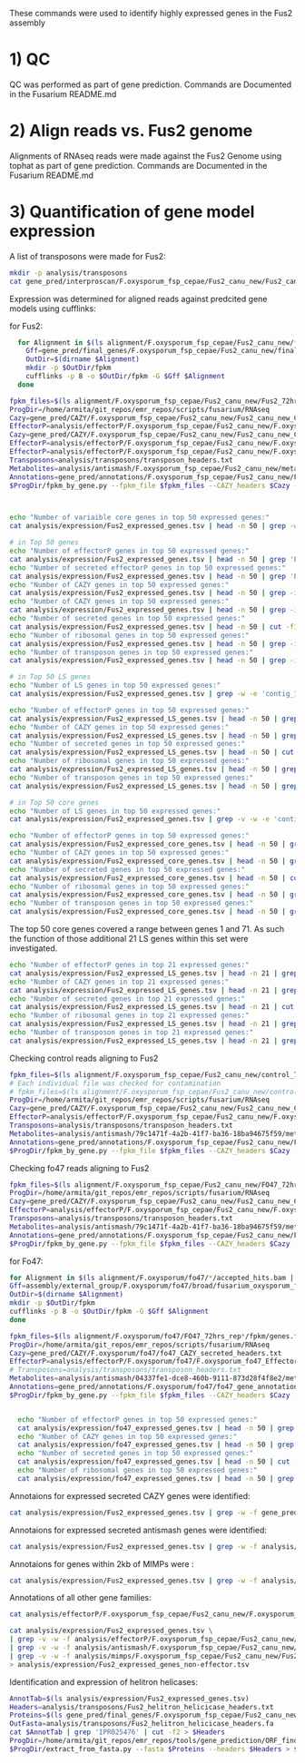 These commands were used to identify highly expressed genes in the Fus2 assembly


# 1) QC

QC was performed as part of gene prediction. Commands are Documented in the Fusarium README.md

# 2) Align reads vs. Fus2 genome
Alignments of RNAseq reads were made against the Fus2 Genome using tophat as
part of gene prediction. Commands are Documented in the Fusarium README.md

# 3) Quantification of gene model expression


A list of transposons were made for Fus2:

```bash
mkdir -p analysis/transposons
cat gene_pred/interproscan/F.oxysporum_fsp_cepae/Fus2_canu_new/Fus2_canu_new_interproscan.tsv | grep -e 'IPR000477' -e 'IPR012337' -e 'IPR018289' -e 'PF03221' -e 'PF00078' -e 'IPR025476' -e 'IPR008906' -e 'transpos' -e 'integrase' | cut -f1 | sort | uniq > analysis/transposons/transposon_headers.txt
```

Expression was determined for aligned reads against predcited gene models using
cufflinks:

for Fus2:
```bash
  for Alignment in $(ls alignment/F.oxysporum_fsp_cepae/Fus2_canu_new/*/accepted_hits.bam | grep -e 'Fus2_72hrs_rep' -e 'control_72hrs_rep' -e 'FO47_72hrs_rep' | grep 'FO47'); do
    Gff=gene_pred/final_genes/F.oxysporum_fsp_cepae/Fus2_canu_new/final/final_genes_appended.gff3
    OutDir=$(dirname $Alignment)
    mkdir -p $OutDir/fpkm
    cufflinks -p 8 -o $OutDir/fpkm -G $Gff $Alignment
  done

fpkm_files=$(ls alignment/F.oxysporum_fsp_cepae/Fus2_canu_new/Fus2_72hrs_rep*/fpkm/genes.fpkm_tracking | sed -r 's/\n/ /g')
ProgDir=/home/armita/git_repos/emr_repos/scripts/fusarium/RNAseq
Cazy=gene_pred/CAZY/F.oxysporum_fsp_cepae/Fus2_canu_new/Fus2_canu_new_CAZY_secreted_headers.txt
EffectorP=analysis/effectorP/F.oxysporum_fsp_cepae/Fus2_canu_new/F.oxysporum_fsp_cepae_Fus2_canu_
Cazy=gene_pred/CAZY/F.oxysporum_fsp_cepae/Fus2_canu_new/Fus2_canu_new_CAZY_headers.txt
EffectorP=analysis/effectorP/F.oxysporum_fsp_cepae/Fus2_canu_new/F.oxysporum_fsp_cepae_Fus2_canu_new_EffectorP_headers.txt
EffectorP=analysis/effectorP/F.oxysporum_fsp_cepae/Fus2_canu_new/F.oxysporum_fsp_cepae_Fus2_canu_new_EffectorP_secreted_headers.txt
Transposons=analysis/transposons/transposon_headers.txt
Metabolites=analysis/antismash/F.oxysporum_fsp_cepae/Fus2_canu_new/metabolite_cluster_gene_headers.txt
Annotations=gene_pred/annotations/F.oxysporum_fsp_cepae/Fus2_canu_new/Fus2_canu_new_gene_annotations.tab
$ProgDir/fpkm_by_gene.py --fpkm_file $fpkm_files --CAZY_headers $Cazy --effectorP_headers $EffectorP  --transposon_headers $Transposons --metabolite_headers $Metabolites --annotation_table $Annotations > analysis/expression/Fus2_expressed_genes.tsv



echo "Number of variaible core genes in top 50 expressed genes:"
cat analysis/expression/Fus2_expressed_genes.tsv | head -n 50 | grep -w -v -e 'contig_10_pilon' -e 'contig_14_pilon' -e 'contig_16_pilon' -e 'contig_19_pilon' -e 'contig_20_pilon' -e 'contig_21_pilon' -e 'contig_22_pilon' | grep -w -e 'contig_9_pilon' -e 'contig_11_pilon' -e 'contig_12_pilon' -e 'contig_13_pilon' -e 'contig_15_pilon' -e 'contig_17_pilon'  -e 'contig_18_pilon'| wc -l

# in Top 50 genes
echo "Number of effectorP genes in top 50 expressed genes:"
cat analysis/expression/Fus2_expressed_genes.tsv | head -n 50 | grep 'EffP' | wc -l
echo "Number of secreted effectorP genes in top 50 expressed genes:"
cat analysis/expression/Fus2_expressed_genes.tsv | head -n 50 | grep 'EffP' | cut -f17 | grep 'Yes' | wc -l
echo "Number of CAZY genes in top 50 expressed genes:"
cat analysis/expression/Fus2_expressed_genes.tsv | head -n 50 | grep -i 'cazy' | wc -l
echo "Number of CAZY genes in top 50 expressed genes:"
cat analysis/expression/Fus2_expressed_genes.tsv | head -n 50 | grep -i 'cazy' | cut -f17 | grep 'Yes' | wc -l
echo "Number of secreted genes in top 50 expressed genes:"
cat analysis/expression/Fus2_expressed_genes.tsv | head -n 50 | cut -f17 | grep 'Yes' | wc -l
echo "Number of ribosomal genes in top 50 expressed genes:"
cat analysis/expression/Fus2_expressed_genes.tsv | head -n 50 | grep -i 'ribosomal' | wc -l
echo "Number of transposon genes in top 50 expressed genes:"
cat analysis/expression/Fus2_expressed_genes.tsv | head -n 50 | grep -i 'Transposon' | wc -l

# in Top 50 LS genes
echo "Number of LS genes in top 50 expressed genes:"
cat analysis/expression/Fus2_expressed_genes.tsv | grep -w -e 'contig_10_pilon' -e 'contig_14_pilon' -e 'contig_16_pilon' -e 'contig_19_pilon' -e 'contig_20_pilon' -e 'contig_21_pilon' -e 'contig_22_pilon' > analysis/expression/Fus2_expressed_LS_genes.tsv

echo "Number of effectorP genes in top 50 expressed genes:"
cat analysis/expression/Fus2_expressed_LS_genes.tsv | head -n 50 | grep 'EffP' | wc -l
echo "Number of CAZY genes in top 50 expressed genes:"
cat analysis/expression/Fus2_expressed_LS_genes.tsv | head -n 50 | grep -i 'cazy' | wc -l
echo "Number of secreted genes in top 50 expressed genes:"
cat analysis/expression/Fus2_expressed_LS_genes.tsv | head -n 50 | cut -f17 | grep 'Yes' | wc -l
echo "Number of ribosomal genes in top 50 expressed genes:"
cat analysis/expression/Fus2_expressed_LS_genes.tsv | head -n 50 | grep -i 'ribosomal' | wc -l
echo "Number of transposon genes in top 50 expressed genes:"
cat analysis/expression/Fus2_expressed_LS_genes.tsv | head -n 50 | grep -i 'Transposon' | wc -l

# in Top 50 core genes
echo "Number of LS genes in top 50 expressed genes:"
cat analysis/expression/Fus2_expressed_genes.tsv | grep -v -w -e 'contig_10_pilon' -e 'contig_14_pilon' -e 'contig_16_pilon' -e 'contig_19_pilon' -e 'contig_20_pilon' -e 'contig_21_pilon' -e 'contig_22_pilon' > analysis/expression/Fus2_expressed_core_genes.tsv

echo "Number of effectorP genes in top 50 expressed genes:"
cat analysis/expression/Fus2_expressed_core_genes.tsv | head -n 50 | grep 'EffP' | wc -l
echo "Number of CAZY genes in top 50 expressed genes:"
cat analysis/expression/Fus2_expressed_core_genes.tsv | head -n 50 | grep -i 'cazy' | wc -l
echo "Number of secreted genes in top 50 expressed genes:"
cat analysis/expression/Fus2_expressed_core_genes.tsv | head -n 50 | cut -f17 | grep 'Yes' | wc -l
echo "Number of ribosomal genes in top 50 expressed genes:"
cat analysis/expression/Fus2_expressed_core_genes.tsv | head -n 50 | grep -i 'ribosomal' | wc -l
echo "Number of transposon genes in top 50 expressed genes:"
cat analysis/expression/Fus2_expressed_core_genes.tsv | head -n 50 | grep -i 'Transposon' | wc -l
```
The top 50 core genes covered a range between genes 1 and 71. As such the function of those additional 21 LS genes within this set were investigated.

```bash
echo "Number of effectorP genes in top 21 expressed genes:"
cat analysis/expression/Fus2_expressed_LS_genes.tsv | head -n 21 | grep 'EffP' | wc -l
echo "Number of CAZY genes in top 21 expressed genes:"
cat analysis/expression/Fus2_expressed_LS_genes.tsv | head -n 21 | grep -i 'cazy' | wc -l
echo "Number of secreted genes in top 21 expressed genes:"
cat analysis/expression/Fus2_expressed_LS_genes.tsv | head -n 21 | cut -f17 | grep 'Yes' | wc -l
echo "Number of ribosomal genes in top 21 expressed genes:"
cat analysis/expression/Fus2_expressed_LS_genes.tsv | head -n 21 | grep -i 'ribosomal' | wc -l
echo "Number of transposon genes in top 21 expressed genes:"
cat analysis/expression/Fus2_expressed_LS_genes.tsv | head -n 21 | grep -i 'Transposon' | wc -l
```

Checking control reads aligning to Fus2

```bash
fpkm_files=$(ls alignment/F.oxysporum_fsp_cepae/Fus2_canu_new/control_72hrs_rep*/fpkm/genes.fpkm_tracking | sed -r 's/\n/ /g')
# Each individual file was checked for contamination
# fpkm_files=$(ls alignment/F.oxysporum_fsp_cepae/Fus2_canu_new/control_72hrs_rep*/fpkm/genes.fpkm_tracking | sed -r 's/\n/ /g' | head -n3 | tail -n1)
ProgDir=/home/armita/git_repos/emr_repos/scripts/fusarium/RNAseq
Cazy=gene_pred/CAZY/F.oxysporum_fsp_cepae/Fus2_canu_new/Fus2_canu_new_CAZY_secreted_headers.txt
EffectorP=analysis/effectorP/F.oxysporum_fsp_cepae/Fus2_canu_new/F.oxysporum_fsp_cepae_Fus2_canu_new_EffectorP_secreted_headers.txt
Transposons=analysis/transposons/transposon_headers.txt
Metabolites=analysis/antismash/79c1471f-4a2b-41f7-ba36-18ba94675f59/metabolite_cluster_gene_headers.txt
Annotations=gene_pred/annotations/F.oxysporum_fsp_cepae/Fus2_canu_new/Fus2_canu_new_gene_annotations.tab
$ProgDir/fpkm_by_gene.py --fpkm_file $fpkm_files --CAZY_headers $Cazy --effectorP_headers $EffectorP  --transposon_headers $Transposons --metabolite_headers $Metabolites --annotation_table $Annotations > analysis/expression/Control_vs_Fus2_expressed_genes.tsv
```

Checking fo47 reads aligning to Fus2

```bash
fpkm_files=$(ls alignment/F.oxysporum_fsp_cepae/Fus2_canu_new/FO47_72hrs_rep*/fpkm/genes.fpkm_tracking | sed -r 's/\n/ /g')
ProgDir=/home/armita/git_repos/emr_repos/scripts/fusarium/RNAseq
Cazy=gene_pred/CAZY/F.oxysporum_fsp_cepae/Fus2_canu_new/Fus2_canu_new_CAZY_secreted_headers.txt
EffectorP=analysis/effectorP/F.oxysporum_fsp_cepae/Fus2_canu_new/F.oxysporum_fsp_cepae_Fus2_canu_new_EffectorP_secreted_headers.txt
Transposons=analysis/transposons/transposon_headers.txt
Metabolites=analysis/antismash/79c1471f-4a2b-41f7-ba36-18ba94675f59/metabolite_cluster_gene_headers.txt
Annotations=gene_pred/annotations/F.oxysporum_fsp_cepae/Fus2_canu_new/Fus2_canu_new_gene_annotations.tab
$ProgDir/fpkm_by_gene.py --fpkm_file $fpkm_files --CAZY_headers $Cazy --effectorP_headers $EffectorP  --transposon_headers $Transposons --metabolite_headers $Metabolites --annotation_table $Annotations > analysis/expression/fo47_vs_Fus2_expressed_genes.tsv

```



for Fo47:

```bash
for Alignment in $(ls alignment/F.oxysporum/fo47/*/accepted_hits.bam | grep -e 'FO47_72hrs_rep' -e 'control_72hrs_rep' | grep 'control'); do
Gff=assembly/external_group/F.oxysporum/fo47/broad/fusarium_oxysporum_fo47_1_transcripts.gtf
OutDir=$(dirname $Alignment)
mkdir -p $OutDir/fpkm
cufflinks -p 8 -o $OutDir/fpkm -G $Gff $Alignment
done

fpkm_files=$(ls alignment/F.oxysporum/fo47/FO47_72hrs_rep*/fpkm/genes.fpkm_tracking | sed -r 's/\n/ /g')
ProgDir=/home/armita/git_repos/emr_repos/scripts/fusarium/RNAseq
Cazy=gene_pred/CAZY/F.oxysporum/fo47/fo47_CAZY_secreted_headers.txt
EffectorP=analysis/effectorP/F.oxysporum/fo47/F.oxysporum_fo47_EffectorP_secreted_headers.txt
# Transposons=analysis/transposons/transposon_headers.txt
Metabolites=analysis/antismash/04337fe1-dce8-460b-9111-873d28f4f8e2/metabolite_cluster_gene_headers.txt
Annotations=gene_pred/annotations/F.oxysporum/fo47/fo47_gene_annotations.tab
$ProgDir/fpkm_by_gene.py --fpkm_file $fpkm_files --CAZY_headers $Cazy --effectorP_headers $EffectorP --annotation_table $Annotations --metabolite_headers $Metabolites > analysis/expression/fo47_expressed_genes.tsv


  echo "Number of effectorP genes in top 50 expressed genes:"
  cat analysis/expression/fo47_expressed_genes.tsv | head -n 50 | grep 'EffP' | wc -l
  echo "Number of CAZY genes in top 50 expressed genes:"
  cat analysis/expression/fo47_expressed_genes.tsv | head -n 50 | grep 'CAZY' | wc -l
  echo "Number of secreted genes in top 50 expressed genes:"
  cat analysis/expression/fo47_expressed_genes.tsv | head -n 50 | cut -f17 | grep 'Yes' | wc -l
  echo "Number of ribosomal genes in top 50 expressed genes:"
  cat analysis/expression/fo47_expressed_genes.tsv | head -n 50 | grep -i 'ribosomal' | wc -l
```


Annotaions for expressed secreted CAZY genes were identified:

```bash
cat analysis/expression/Fus2_expressed_genes.tsv | grep -w -f gene_pred/CAZY/F.oxysporum_fsp_cepae/Fus2_canu_new/Fus2_canu_new_CAZY_secreted_headers.txt > gene_pred/CAZY/F.oxysporum_fsp_cepae/Fus2_canu_new/Fus2_canu_new_CAZY_secreted_annot.tsv
```

<!-- ```bash
cat gene_pred/CAZY/F.oxysporum_fsp_cepae/Fus2_canu_new/Fus2_canu_new_CAZY_secreted_headers.txt | cut -f6 > tmp.txt
cat tmp.txt gene_pred/CAZY/F.oxysporum_fsp_cepae/Fus2_canu_new/Fus2_canu_new_CAZY_secreted_headers.txt | sort | uniq -u
cat gene_pred/CAZY/F.oxysporum_fsp_cepae/Fus2_canu_new/Fus2_canu_new_CAZY_secreted_headers.txt | grep 'g10836.t1'
``` -->

Annotaions for expressed secreted antismash genes were identified:
```bash
cat analysis/expression/Fus2_expressed_genes.tsv | grep -w -f analysis/antismash/F.oxysporum_fsp_cepae/Fus2_canu_new/metabolite_cluster_gene_headers.txt > analysis/antismash/F.oxysporum_fsp_cepae/Fus2_canu_new/metabolite_cluster_gene_annot.tsv
```

Annotaions for genes within 2kb of MIMPs were :
```bash
cat analysis/expression/Fus2_expressed_genes.tsv | grep -w -f analysis/mimps/F.oxysporum_fsp_cepae/Fus2_canu_new/Fus2_canu_new_genes_in_2kb_mimp.txt > analysis/mimps/F.oxysporum_fsp_cepae/Fus2_canu_new/Fus2_canu_new_genes_in_2kb_mimp_annot.tsv
```

Annotations of all other gene families:

```bash
cat analysis/effectorP/F.oxysporum_fsp_cepae/Fus2_canu_new/F.oxysporum_fsp_cepae_Fus2_canu_new_EffectorP_secreted_headers.txt  | cut -f1 > analysis/effectorP/F.oxysporum_fsp_cepae/Fus2_canu_new/F.oxysporum_fsp_cepae_Fus2_canu_new_EffectorP_secreted_headers_parsed.txt

cat analysis/expression/Fus2_expressed_genes.tsv \
| grep -v -w -f analysis/effectorP/F.oxysporum_fsp_cepae/Fus2_canu_new/F.oxysporum_fsp_cepae_Fus2_canu_new_EffectorP_secreted_headers_parsed.txt | grep -v -w -f gene_pred/CAZY/F.oxysporum_fsp_cepae/Fus2_canu_new/Fus2_canu_new_CAZY_secreted_headers.txt \
| grep -v -w -f analysis/antismash/F.oxysporum_fsp_cepae/Fus2_canu_new/metabolite_cluster_gene_headers.txt \
| grep -v -w -f analysis/mimps/F.oxysporum_fsp_cepae/Fus2_canu_new/Fus2_canu_new_genes_in_2kb_mimp.txt \
> analysis/expression/Fus2_expressed_genes_non-effector.tsv
```

Identification and expression of helitron helicases:

```bash
AnnotTab=$(ls analysis/expression/Fus2_expressed_genes.tsv)
Headers=analysis/transposons/Fus2_helitron_helicicase_headers.txt
Proteins=$(ls gene_pred/final_genes/F.oxysporum_fsp_cepae/Fus2_canu_new/final/final_genes_Braker.gene.fasta)
OutFasta=analysis/transposons/Fus2_helitron_helicicase_headers.fa
cat $AnnotTab | grep 'IPR025476' | cut -f2 > $Headers
ProgDir=/home/armita/git_repos/emr_repos/tools/gene_prediction/ORF_finder
$ProgDir/extract_from_fasta.py --fasta $Proteins --headers $Headers > $OutFasta


```
